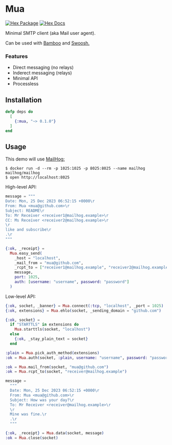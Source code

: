 # Mua

[![Hex Package](https://img.shields.io/hexpm/v/mua.svg)](https://hex.pm/packages/mua)
[![Hex Docs](https://img.shields.io/badge/hex-docs-blue.svg)](https://hexdocs.pm/mua)

Minimal SMTP client (aka Mail user agent).

Can be used with [Bamboo](https://github.com/ruslandoga/bamboo_mua) and [Swoosh.](https://github.com/ruslandoga/swoosh_mua)

### Features

- Direct messaging (no relays)
- Inderect messaging (relays)
- Minimal API
- Processless

## Installation

```elixir
defp deps do
  [
    {:mua, "~> 0.1.0"}
  ]
end
```

## Usage

This demo will use [MailHog:](https://github.com/mailhog/MailHog)

```console
$ docker run -d --rm -p 1025:1025 -p 8025:8025 --name mailhog mailhog/mailhog
$ open http://localhost:8025
```

High-level API:

```elixir
message = """
Date: Mon, 25 Dec 2023 06:52:15 +0000\r
From: Mua <mua@github.com>\r
Subject: README\r
To: Mr Receiver <receiver1@mailhog.example>\r
CC: Ms Receiver <receiver2@mailhog.example>\r
\r
like and subscribe\r
.\r
"""

{:ok, _receipt} =
  Mua.easy_send(
    _host = "localhost",
    _mail_from = "mua@github.com",
    _rcpt_to = ["receiver1@mailhog.example", "receiver2@mailhog.example"],
    message,
    port: 1025,
    auth: [username: "username", password: "password"] 
  )
```

Low-level API:

```elixir
{:ok, socket, _banner} = Mua.connect(:tcp, "localhost", _port = 1025)
{:ok, extensions} = Mua.ehlo(socket, _sending_domain = "github.com")

{:ok, socket} = 
  if "STARTTLS" in extensions do
    Mua.starttls(socket, "localhost")
  else
    {:ok, _stay_plain_text = socket}
  end

:plain = Mua.pick_auth_method(extensions)
:ok = Mua.auth(socket, :plain, username: "username", password: "password")

:ok = Mua.mail_from(socket, "mua@github.com")
:ok = Mua.rcpt_to(socket, "receiver@mailhog.example")

message =
  """
  Date: Mon, 25 Dec 2023 06:52:15 +0000\r
  From: Mua <mua@github.com>\r
  Subject: How was your day?\r
  To: Mr Receiver <receiver@mailhog.example>\r
  \r
  Mine was fine.\r
  .\r
  """

{:ok, _receipt} = Mua.data(socket, message)
:ok = Mua.close(socket)
```

